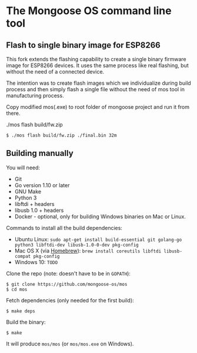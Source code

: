 The Mongoose OS command line tool
=================================

## Flash to single binary image for ESP8266
This fork extends the flashing capability to create a single binary firmware image for ESP8266 devices.
It uses the same process like real flashing, but without the need of a connected device.

The intention was to create flash images which we individualize during build process and then simply flash 
a single file without the need of mos tool in manufacturing process.

Copy modified mos(.exe) to root folder of mongoose project and run it from there.

./mos flash build/fw.zip <TARGET-IN-FILE> <FLASH-SIZE>

```
$ ./mos flash build/fw.zip ./final.bin 32m 

```

## Building manually

You will need:
 * Git
 * Go version 1.10 or later
 * GNU Make
 * Python 3
 * libftdi + headers
 * libusb 1.0 + headers
 * Docker - optional, only for building Windows binaries on Mac or Linux.

Commands to install all the build dependencies:
 * Ubuntu Linux: `sudo apt-get install build-essential git golang-go python3 libftdi-dev libusb-1.0-0-dev pkg-config`
 * Mac OS X (via [Homebrew](https://brew.sh/)): `brew install coreutils libftdi libusb-compat pkg-config`
 * Windows 10: `TODO`

Clone the repo (note: doesn't have to be in `GOPATH`):

```
$ git clone https://github.com/mongoose-os/mos
$ cd mos
```

Fetch dependencies (only needed for the first build):

```
$ make deps
```

Build the binary:

```
$ make
```

It will produce `mos/mos` (or `mos/mos.exe` on Windows).
